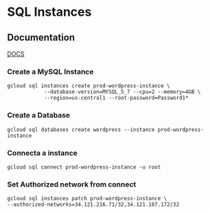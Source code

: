 # SQL Instances

## Documentation

[DOCS](https://cloud.google.com/sql/docs/)

### Create a MySQL Instance

```
gcloud sql instances create prod-wordpress-instance \
            --database-version=MYSQL_5_7 --cpu=2 --memory=4GB \
            --region=us-central1 --root-password=Password1*
```

### Create a Database
```
gcloud sql databases create wordpress --instance prod-wordpress-instance
```

### Connecta a instance
```
gcloud sql connect prod-wordpress-instance -u root
```

### Set Authorized network from connect
```
gcloud sql instances patch prod-wordpress-instance \
--authorized-networks=34.121.216.71/32,34.121.187.172/32
```